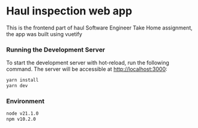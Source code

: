# Haul inspection web app

This is the frontend part of haul Software Engineer Take Home assignment, the app was built using vuetify

### Running the Development Server

To start the development server with hot-reload, run the following command. The server will be accessible at [http://localhost:3000](http://localhost:3000):

```bash
yarn install
yarn dev
```

### Environment
```bash
node v21.1.0
npm v10.2.0
```


